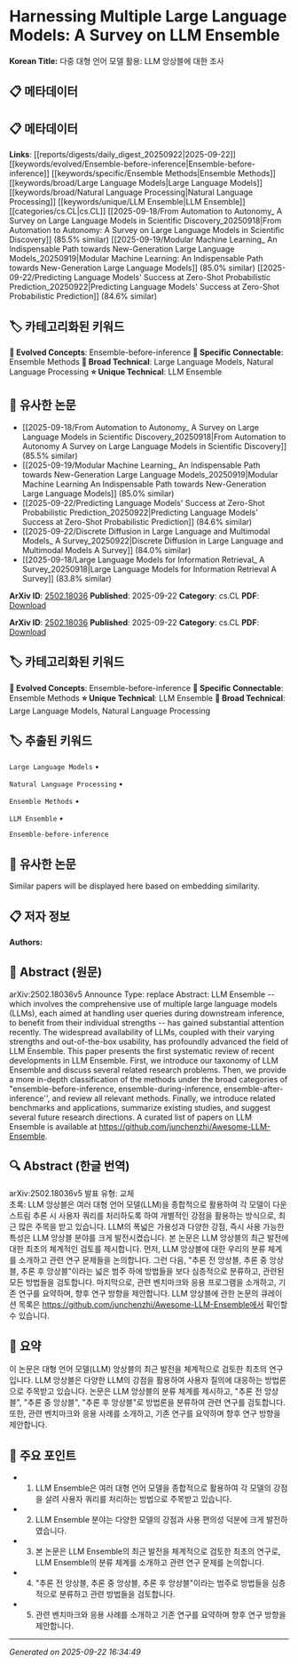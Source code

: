 # Harnessing Multiple Large Language Models: A Survey on LLM Ensemble

**Korean Title:** 다중 대형 언어 모델 활용: LLM 앙상블에 대한 조사

## 📋 메타데이터

## 📋 메타데이터

**Links**: [[reports/digests/daily_digest_20250922|2025-09-22]] [[keywords/evolved/Ensemble-before-inference|Ensemble-before-inference]] [[keywords/specific/Ensemble Methods|Ensemble Methods]] [[keywords/broad/Large Language Models|Large Language Models]] [[keywords/broad/Natural Language Processing|Natural Language Processing]] [[keywords/unique/LLM Ensemble|LLM Ensemble]] [[categories/cs.CL|cs.CL]] [[2025-09-18/From Automation to Autonomy_ A Survey on Large Language Models in Scientific Discovery_20250918|From Automation to Autonomy: A Survey on Large Language Models in Scientific Discovery]] (85.5% similar) [[2025-09-19/Modular Machine Learning_ An Indispensable Path towards New-Generation Large Language Models_20250919|Modular Machine Learning: An Indispensable Path towards New-Generation Large Language Models]] (85.0% similar) [[2025-09-22/Predicting Language Models' Success at Zero-Shot Probabilistic Prediction_20250922|Predicting Language Models' Success at Zero-Shot Probabilistic Prediction]] (84.6% similar)

## 🏷️ 카테고리화된 키워드
**🚀 Evolved Concepts**: Ensemble-before-inference
**🔗 Specific Connectable**: Ensemble Methods
**🔬 Broad Technical**: Large Language Models, Natural Language Processing
**⭐ Unique Technical**: LLM Ensemble
## 🔗 유사한 논문
- [[2025-09-18/From Automation to Autonomy_ A Survey on Large Language Models in Scientific Discovery_20250918|From Automation to Autonomy A Survey on Large Language Models in Scientific Discovery]] (85.5% similar)
- [[2025-09-19/Modular Machine Learning_ An Indispensable Path towards New-Generation Large Language Models_20250919|Modular Machine Learning An Indispensable Path towards New-Generation Large Language Models]] (85.0% similar)
- [[2025-09-22/Predicting Language Models' Success at Zero-Shot Probabilistic Prediction_20250922|Predicting Language Models' Success at Zero-Shot Probabilistic Prediction]] (84.6% similar)
- [[2025-09-22/Discrete Diffusion in Large Language and Multimodal Models_ A Survey_20250922|Discrete Diffusion in Large Language and Multimodal Models A Survey]] (84.0% similar)
- [[2025-09-18/Large Language Models for Information Retrieval_ A Survey_20250918|Large Language Models for Information Retrieval A Survey]] (83.8% similar)


**ArXiv ID**: [2502.18036](https://arxiv.org/abs/2502.18036)
**Published**: 2025-09-22
**Category**: cs.CL
**PDF**: [Download](https://arxiv.org/pdf/2502.18036.pdf)


**ArXiv ID**: [2502.18036](https://arxiv.org/abs/2502.18036)
**Published**: 2025-09-22
**Category**: cs.CL
**PDF**: [Download](https://arxiv.org/pdf/2502.18036.pdf)

## 🏷️ 카테고리화된 키워드
**🚀 Evolved Concepts**: Ensemble-before-inference
**🔗 Specific Connectable**: Ensemble Methods
**⭐ Unique Technical**: LLM Ensemble
**🔬 Broad Technical**: Large Language Models, Natural Language Processing

## 🏷️ 추출된 키워드



`Large Language Models` • 

`Natural Language Processing` • 

`Ensemble Methods` • 

`LLM Ensemble` • 

`Ensemble-before-inference`



## 🔗 유사한 논문

Similar papers will be displayed here based on embedding similarity.

## 📋 저자 정보

**Authors:** 

## 📄 Abstract (원문)

arXiv:2502.18036v5 Announce Type: replace 
Abstract: LLM Ensemble -- which involves the comprehensive use of multiple large language models (LLMs), each aimed at handling user queries during downstream inference, to benefit from their individual strengths -- has gained substantial attention recently. The widespread availability of LLMs, coupled with their varying strengths and out-of-the-box usability, has profoundly advanced the field of LLM Ensemble. This paper presents the first systematic review of recent developments in LLM Ensemble. First, we introduce our taxonomy of LLM Ensemble and discuss several related research problems. Then, we provide a more in-depth classification of the methods under the broad categories of "ensemble-before-inference, ensemble-during-inference, ensemble-after-inference'', and review all relevant methods. Finally, we introduce related benchmarks and applications, summarize existing studies, and suggest several future research directions. A curated list of papers on LLM Ensemble is available at https://github.com/junchenzhi/Awesome-LLM-Ensemble.

## 🔍 Abstract (한글 번역)

arXiv:2502.18036v5 발표 유형: 교체  
초록: LLM 앙상블은 여러 대형 언어 모델(LLM)을 종합적으로 활용하여 각 모델이 다운스트림 추론 시 사용자 쿼리를 처리하도록 하여 개별적인 강점을 활용하는 방식으로, 최근 많은 주목을 받고 있습니다. LLM의 폭넓은 가용성과 다양한 강점, 즉시 사용 가능한 특성은 LLM 앙상블 분야를 크게 발전시켰습니다. 본 논문은 LLM 앙상블의 최근 발전에 대한 최초의 체계적인 검토를 제시합니다. 먼저, LLM 앙상블에 대한 우리의 분류 체계를 소개하고 관련 연구 문제들을 논의합니다. 그런 다음, "추론 전 앙상블, 추론 중 앙상블, 추론 후 앙상블"이라는 넓은 범주 하에 방법들을 보다 심층적으로 분류하고, 관련된 모든 방법들을 검토합니다. 마지막으로, 관련 벤치마크와 응용 프로그램을 소개하고, 기존 연구를 요약하며, 향후 연구 방향을 제안합니다. LLM 앙상블에 관한 논문의 큐레이션 목록은 https://github.com/junchenzhi/Awesome-LLM-Ensemble에서 확인할 수 있습니다.

## 📝 요약

이 논문은 대형 언어 모델(LLM) 앙상블의 최근 발전을 체계적으로 검토한 최초의 연구입니다. LLM 앙상블은 다양한 LLM의 강점을 활용하여 사용자 질의에 대응하는 방법론으로 주목받고 있습니다. 논문은 LLM 앙상블의 분류 체계를 제시하고, "추론 전 앙상블", "추론 중 앙상블", "추론 후 앙상블"로 방법론을 분류하여 관련 연구를 검토합니다. 또한, 관련 벤치마크와 응용 사례를 소개하고, 기존 연구를 요약하며 향후 연구 방향을 제안합니다.

## 🎯 주요 포인트


- 1. LLM Ensemble은 여러 대형 언어 모델을 종합적으로 활용하여 각 모델의 강점을 살려 사용자 쿼리를 처리하는 방법으로 주목받고 있습니다.

- 2. LLM Ensemble 분야는 다양한 모델의 강점과 사용 편의성 덕분에 크게 발전하였습니다.

- 3. 본 논문은 LLM Ensemble의 최근 발전을 체계적으로 검토한 최초의 연구로, LLM Ensemble의 분류 체계를 소개하고 관련 연구 문제를 논의합니다.

- 4. "추론 전 앙상블, 추론 중 앙상블, 추론 후 앙상블"이라는 범주로 방법들을 심층적으로 분류하고 관련 방법들을 검토합니다.

- 5. 관련 벤치마크와 응용 사례를 소개하고 기존 연구를 요약하며 향후 연구 방향을 제안합니다.


---

*Generated on 2025-09-22 16:34:49*